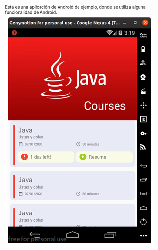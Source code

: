 Esta es una aplicación de Android de ejemplo, donde se utiliza alguna funcionalidad de Android.
!["Activity Principal"](./screenshot.png)
